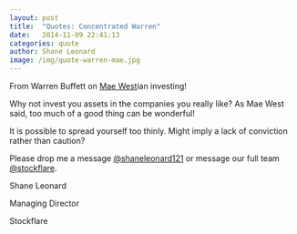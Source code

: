 ```yaml
---
layout: post
title:  "Quotes: Concentrated Warren"
date:   2014-11-09 22:41:13
categories: quote
author: Shane Leonard
image: /img/quote-warren-mae.jpg
---
```


From Warren Buffett on [Mae West](http://en.wikipedia.org/wiki/Mae_West)ian investing!

Why not invest you assets in the companies you really like? As Mae West said, too much of a good thing can be wonderful!

It is possible to spread yourself too thinly. Might imply a lack of conviction rather than caution?

Please drop me a message [@shaneleonard121](https://twitter.com/shaneleonard121) or message our full team [@stockflare](https://twitter.com/stockflare).

Shane Leonard

Managing Director

Stockflare